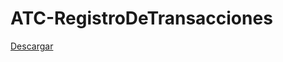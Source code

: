 # ATC-RegistroDeTransacciones

[Descargar](https://drive.google.com/file/d/15hmDYFamtc2Peo-9BrBlwTaTAmuFfsB4/view?usp=sharing)
